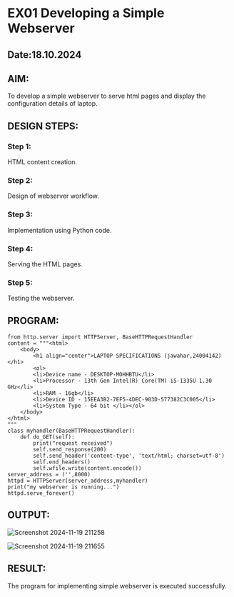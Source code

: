 # EX01 Developing a Simple Webserver
## Date:18.10.2024
## AIM:
To develop a simple webserver to serve html pages and display the configuration details of laptop.

## DESIGN STEPS:
### Step 1: 
HTML content creation.

### Step 2:
Design of webserver workflow.

### Step 3:
Implementation using Python code.

### Step 4:
Serving the HTML pages.

### Step 5:
Testing the webserver.

## PROGRAM:
```
from http.server import HTTPServer, BaseHTTPRequestHandler
content = """<html>
    <body>
        <h1 align="center">LAPTOP SPECIFICATIONS (jawahar,24004142) </h1>
        <ol>
        <li>Device name - DESKTOP-MOHHBTU</li>
        <li>Processor - 13th Gen Intel(R) Core(TM) i5-1335U 1.30 GHz</li>
        <li>RAM - 16gb</li>
        <li>Device ID - 15EEA3B2-7EF5-4DEC-903D-577382C3C005</li>
        <li>System Type - 64 bit </li></ol>
    </body>
</html>    
"""
class myhandler(BaseHTTPRequestHandler):
    def do_GET(self):
        print("request received")
        self.send_response(200)
        self.send_header('content-type', 'text/html; charset=utf-8')
        self.end_headers()
        self.wfile.write(content.encode())
server_address = ('',8000)
httpd = HTTPServer(server_address,myhandler)
print("my webserver is running...")
httpd.serve_forever()

```

## OUTPUT:


![Screenshot 2024-11-19 211258](https://github.com/user-attachments/assets/8b95d66c-418b-4d5b-9306-760fce7ec9db)

![Screenshot 2024-11-19 211655](https://github.com/user-attachments/assets/bfb11c9e-1ce8-4438-9017-0e28a6a6c5e4)

## RESULT:
The program for implementing simple webserver is executed successfully.
